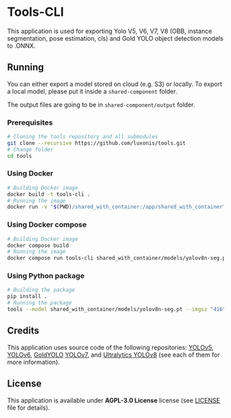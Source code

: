 # Tools-CLI

This application is used for exporting Yolo V5, V6, V7, V8 (OBB, instance segmentation, pose estimation, cls) and Gold YOLO object detection models to .ONNX.

## Running

You can either export a model stored on cloud (e.g. S3) or locally. To export a local model, please put it inside a `shared-component` folder.

The output files are going to be in `shared-component/output` folder.

### Prerequisites

```bash
# Cloning the tools repository and all submodules
git clone --recursive https://github.com/luxonis/tools.git
# Change folder
cd tools
```

### Using Docker

```bash
# Building Docker image
docker build -t tools-cli .
# Running the image
docker run -v "$(PWD)/shared_with_container:/app/shared_with_container" tools-cli shared_with_container/models/yolov8n-seg.pt --imgsz "416"
```

### Using Docker compose

```bash
# Building Docker image
docker compose build
# Running the image
docker compose run tools-cli shared_with_container/models/yolov8n-seg.pt
```

### Using Python package

```bash
# Building the package
pip install .
# Running the package
tools --model shared_with_container/models/yolov8n-seg.pt --imgsz "416"
```

## Credits

This application uses source code of the following repositories: [YOLOv5](https://github.com/ultralytics/yolov5), [YOLOv6](https://github.com/meituan/YOLOv6), [GoldYOLO](https://github.com/huawei-noah/Efficient-Computing) [YOLOv7](https://github.com/WongKinYiu/yolov7), and [Ultralytics YOLOv8](https://github.com/ultralytics/ultralytics) (see each of them for more information).

## License

This application is available under **AGPL-3.0 License** license (see [LICENSE](https://github.com/luxonis/tools/blob/master/LICENSE) file for details).
